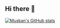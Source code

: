 ## Hi there 👋

[![Muskan's GitHub stats](https://github-readme-stats.vercel.app/api?username=ItsMuskanGoyal&show_icons=true&hide_rank=true)](https://github.com/ItsMuskanGoyal/github-readme-stats)


<!--
**ItsMuskanGoyal/ItsMuskanGoyal** is a ✨ _special_ ✨ repository because its `README.md` (this file) appears on your GitHub profile.

Here are some ideas to get you started:

- 🔭 I’m currently working on ...
- 🌱 I’m currently learning ...
- 👯 I’m looking to collaborate on ...
- 🤔 I’m looking for help with ...
- 💬 Ask me about ...
- 📫 How to reach me: ...
- 😄 Pronouns: ...
- ⚡ Fun fact: ...
-->
